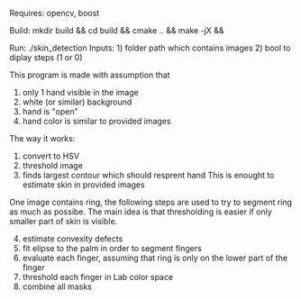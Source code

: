 Requires: opencv, boost

Build: mkdir build && cd build && cmake .. && make -jX && 

Run: ./skin_detection
     Inputs: 1) folder path which contains images
             2) bool to diplay steps (1 or 0)


This program is made with assumption that
1) only 1 hand visible in the image
2) white (or similar) background
3) hand is "open"
4) hand color is similar to provided images


The way it works:
1) convert to HSV
2) threshold image 
3) finds largest contour which should resprent hand
This is enought to estimate skin in provided images

One image contains ring, the following steps are used to try to segment ring as much as possibe.
The main idea is that thresholding is easier if only smaller part of skin is visible.

4) estimate convexity defects
5) fit elipse to the palm in order to segment fingers
6) evaluate each finger, assuming that ring is only on the lower part of the finger
7) threshold each finger in Lab color space
8) combine all masks
              		
